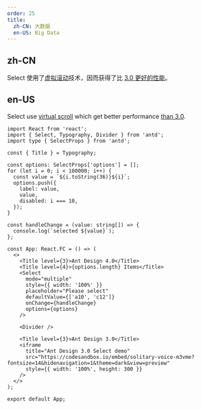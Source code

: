 ```yaml
---
order: 25
title:
  zh-CN: 大数据
  en-US: Big Data
---
```


## zh-CN

Select 使用了[虚拟滚动](https://github.com/react-component/virtual-list)技术，因而获得了比 [3.0 更好的性能](https://codesandbox.io/s/beautiful-banzai-m72lv)。

## en-US

Select use [virtual scroll](https://github.com/react-component/virtual-list) which get better performance [than 3.0](https://codesandbox.io/s/beautiful-banzai-m72lv).

```tsx
import React from 'react';
import { Select, Typography, Divider } from 'antd';
import type { SelectProps } from 'antd';

const { Title } = Typography;

const options: SelectProps['options'] = [];
for (let i = 0; i < 100000; i++) {
  const value = `${i.toString(36)}${i}`;
  options.push({
    label: value,
    value,
    disabled: i === 10,
  });
}

const handleChange = (value: string[]) => {
  console.log(`selected ${value}`);
};

const App: React.FC = () => (
  <>
    <Title level={3}>Ant Design 4.0</Title>
    <Title level={4}>{options.length} Items</Title>
    <Select
      mode="multiple"
      style={{ width: '100%' }}
      placeholder="Please select"
      defaultValue={['a10', 'c12']}
      onChange={handleChange}
      options={options}
    />

    <Divider />

    <Title level={3}>Ant Design 3.0</Title>
    <iframe
      title="Ant Design 3.0 Select demo"
      src="https://codesandbox.io/embed/solitary-voice-m3vme?fontsize=14&hidenavigation=1&theme=dark&view=preview"
      style={{ width: '100%', height: 300 }}
    />
  </>
);

export default App;
```
